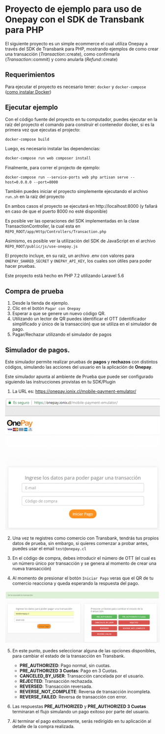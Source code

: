 # Proyecto de ejemplo para uso de Onepay con el SDK de Transbank para PHP

El siguiente proyecto es un simple ecommerce el cual utiliza Onepay a través del
SDK de Transbank para PHP,  mostrando ejemplos de como crear una transacción (_Transaction_::create), como confirmarla
(_Transaction_::commit) y como anularla (_Refund_::create)

## Requerimientos
Para ejecutar el proyecto es necesario tener: 
 ```docker``` y ```docker-compose``` ([como instalar Docker](https://docs.docker.com/install/))

## Ejecutar ejemplo
Con el código fuente del proyecto en tu computador, puedes ejecutar en la raíz del proyecto el comando para construir el contenedor docker, si es la primera vez que ejecutas el projecto:
```bash
docker-compose build
```
Luego, es necesario instalar las dependencias:
```bash
docker-compose run web composer install
```
Finalmente, para correr el projecto de ejemplo:
```
docker-compose run --service-ports web php artisan serve --host=0.0.0.0 --port=8000
```
También puedes iniciar el proyecto simplemente ejecutando el archivo `run.sh` en la raíz del proyecto

En ambos casos el proyecto se ejecutará en http://localhost:8000 (y fallará en caso de que el puerto 8000 no esté disponible)

Es posible ver las operaciones del SDK implementadas en la clase TransactionController,
la cual esta en 
`
REPO_ROOT/app/Http/Controllers/Transaction.php
`

Asimismo, es posible ver la utilización del SDK de JavaScript en el archivo 
`
REPO_ROOT/public/js/use-onepay.js
`

El proyecto incluye, en su raíz, un archivo .env con valores para `ONEPAY_SHARED_SECRET`  y `ONEPAY_API_KEY`, los cuales son útiles para poder hacer pruebas.

Este proyecto está hecho en PHP 7.2 utilizando Laravel 5.6

## Compra de prueba
1. Desde la tienda de ejemplo.
2. Clic en el botón `Pagar con Onepay`
3. Esperar a que se genere un nuevo código QR.
4. Utilizando un lector de QR puedes identificar el OTT (identificador simplificado y único de la transacción) que se utiliza en el simulador de pago.
5. Pagar/Rechazar utilizando el simulador de pagos

## Simulador de pagos.
Este simulador permite realizar pruebas de **pagos** y **rechazos** con distintos códigos, simulando las acciones del usuario en la aplicación de **Onepay**. 

Este simulador apunta al ambiente de Prueba que puede ser configurado siguiendo las instrucciones provistas en tu SDK/Plugin

1. La URL es: https://onepay.ionix.cl/mobile-payment-emulator/

![Simulador de Pagos](doc/payment-simulator.png?raw=true "Simulador de Pagos")

2. Una vez te registres como comercio con Transbank, tendrás tus propios datos de prueba, sin embargo, si quieres comenzar a probar antes, puedes usar el email `test@onepay.cl`

3. En el código de compra, debes introducir el número de OTT (el cual es un número único por transacción y se genera al momento de crear una nueva transacción)

4. Al momento de presionar el botón `Iniciar Pago` veras que el QR de tu comercio reacciona y queda esperando la respuesta del pago.

![Respuestas disponibles](doc/payment-asigned.png "Respuestas disponibles")

5. En este punto, puedes seleccionar alguna de las opciones disponibles, para cambiar el estado de la transacción en Transbank.
    - **PRE_AUTHORIZED**: Pago normal, sin cuotas.
    - **PRE_AUTHORIZED 3 Cuotas**: Pago en 3 Cuotas.
    - **CANCELED_BY_USER**: Transacción cancelada por el usuario.
    - **REJECTED**: Transacción rechazada.
    - **REVERSED**: Transacción reversada.
    - **REVERSE_NOT_COMPLETE**: Reversa de transacción incompleta.
    - **REVERSE_FAILED**: Reversa de transacción con error.

6. Las respuestas **PRE_AUTHORIZED** y **PRE_AUTHORIZED 3 Cuotas** terminaran el flujo simulando un pago exitoso por parte del usuario.

7. Al terminar el pago exitosamente, serás redirigido en tu aplicación al detalle de la compra realizada.
